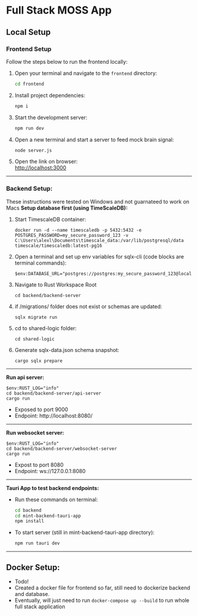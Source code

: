 # Full Stack MOSS App
## Local Setup

### Frontend Setup

Follow the steps below to run the frontend locally:

1. Open your terminal and navigate to the `frontend` directory:
    ```sh
    cd frontend
    ```

2. Install project dependencies:
    ```sh
    npm i
    ```

3. Start the development server:
    ```sh
    npm run dev
    ```

4. Open a new terminal and start a server to feed mock brain signal:
    ```sh
    node server.js
    ```

5. Open the link on browser:  
    [http://localhost:3000](http://localhost:3000)
---

### Backend Setup:
These instructions were tested on Windows and not guarnateed to work on Macs
**Setup database first (using TimeScaleDB):**
1. Start TimescaleDB container:
    ```
    docker run -d --name timescaledb -p 5432:5432 -e POSTGRES_PASSWORD=my_secure_password_123 -v C:\Users\alexl\Documents\timescale_data:/var/lib/postgresql/data timescale/timescaledb:latest-pg16
    ```
2. Open a terminal and set up env variables for sqlx-cli (code blocks are terminal commands):
    ```
    $env:DATABASE_URL="postgres://postgres:my_secure_password_123@localhost:5432/postgres"
    ```
3. Navigate to Rust Workspace Root
    ```
    cd backend/backend-server
    ```
4. if /migrations/ folder does not exist or schemas are updated:
    ```
    sqlx migrate run
    ```
5. cd to shared-logic folder:
    ```
    cd shared-logic
    ```
6. Generate sqlx-data.json schema snapshot:
    ```
    cargo sqlx prepare
    ```
---

**Run api server:**
```
$env:RUST_LOG="info"
cd backend/backend-server/api-server
cargo run
```
- Exposed to port 9000
- Endpoint: http://localhost:8080/

---

**Run websocket server:**
```
$env:RUST_LOG="info"
cd backend/backend-server/websocket-server
cargo run
```
- Expost to port 8080
- Endpoint: ws://127.0.0.1:8080

---
**Tauri App to test backend endpoints:**
- Run these commands on terminal:
    ```sh
    cd backend
    cd mint-backend-tauri-app
    npm install
    ```
- To start server (still in mint-backend-tauri-app directory):
    ```sh
    npm run tauri dev
    ```
---

## Docker Setup:
- Todo!
- Created a docker file for frontend so far, still need to dockerize backend and database.
- Eventually, will just need to run `docker-compose up --build` to run whole full stack application
